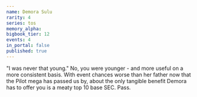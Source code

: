 ```yaml
---
name: Demora Sulu
rarity: 4
series: tos
memory_alpha:
bigbook_tier: 12
events: 4
in_portal: false
published: true
---
```


"I was never that young." No, you were younger - and more useful on a more consistent basis. With event chances worse than her father now that the Pilot mega has passed us by, about the only tangible benefit Demora has to offer you is a meaty top 10 base SEC. Pass.
